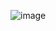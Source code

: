 ![image](https://github.com/AdamLnenicka/dhcpv4-6/assets/70570107/629a955b-eb22-45fb-8889-06dc314c96cc)

